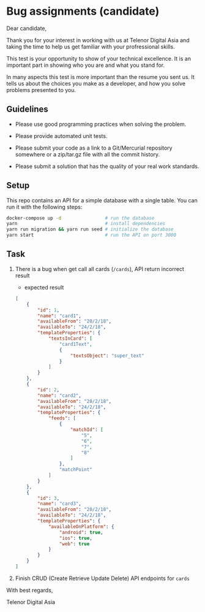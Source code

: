 # Bug assignments (candidate)

Dear candidate,

Thank you for your interest in working with us at Telenor Digital Asia and taking the time to help us get familiar with your profressional skills.

This test is your opportunity to show of your technical excellence. It is an important part in
showing who you are and what you stand for.

In many aspects this test is more important than the resume you sent us. It tells us about the
choices you make as a developer, and how you solve problems presented to you.

## Guidelines

- Please use good programming practices when solving the problem.

- Please provide automated unit tests.

- Please submit your code as a link to a Git/Mercurial repository somewhere or a zip/tar.gz file with all the commit history.

- Please submit a solution that has the quality of your real work standards.

## Setup

This repo contains an API for a simple database with a single table.  You can run it with the following steps:

```bash
docker-compose up -d                # run the database
yarn                                # install dependencies
yarn run migration && yarn run seed # initialize the database
yarn start                          # run the API on port 3000
```

## Task

1. There is a bug when get call all cards (`/cards`), API return incorrect result

    - expected result

    ```json
    [
        {
            "id": 1,
            "name": "card1",
            "availableFrom": "20/2/18",
            "availableTo": "24/2/18",
            "templateProperties": {
                "textsInCard": [
                    "card1Text",
                    {
                        "textsObject": "super_text"
                    }
                ]
            }
        },
        {
            "id": 2,
            "name": "card2",
            "availableFrom": "20/2/18",
            "availableTo": "24/2/18",
            "templateProperties": {
                "feeds": [
                    {
                        "matchId": [
                            "5",
                            "6",
                            "7",
                            "8"
                        ]
                    },
                    "matchPoint"
                ]
            }
        },
        {
            "id": 3,
            "name": "card3",
            "availableFrom": "20/2/18",
            "availableTo": "24/2/18",
            "templateProperties": {
                "availableOnPlatform": {
                    "android": true,
                    "ios": true,
                    "web": true
                }
            }
        }
    ]
    ```

2. Finish CRUD (Create Retrieve Update Delete) API endpoints for `cards`

With best regards,

Telenor Digital Asia
